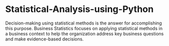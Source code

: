 # Statistical-Analysis-using-Python
Decision-making using statistical methods is the answer for accomplishing this purpose. Business Statistics focuses on applying statistical methods in a business context to help the organization address key business questions and make evidence-based decisions. 
